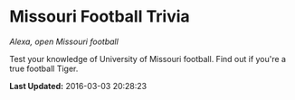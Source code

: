 # Missouri Football Trivia
*Alexa, open Missouri football*

Test your knowledge of University of Missouri football. Find out if you're a true football Tiger.

**Last Updated:** 2016-03-03 20:28:23